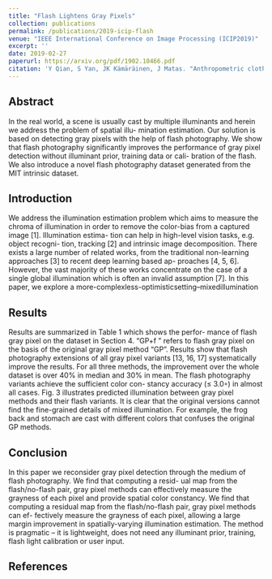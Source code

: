 ```yaml
---
title: "Flash Lightens Gray Pixels"
collection: publications
permalink: /publications/2019-icip-flash
venue: "IEEE International Conference on Image Processing (ICIP2019)"
excerpt: ''
date: 2019-02-27
paperurl: https://arxiv.org/pdf/1902.10466.pdf
citation: 'Y Qian, S Yan, JK Kämäräinen, J Matas. "Anthropometric clothing measurements from 3D body scans." <i>IEEE International Conference on Image Processing (ICIP2019)</i> arXiv preprint arXiv:1902.10466 (2019) '
---
```


## Abstract
In the real world, a scene is usually cast by multiple illuminants and herein we address the problem of spatial illu- mination estimation. Our solution is based on detecting gray pixels with the help of flash photography. We show that flash photography significantly improves the performance of gray pixel detection without illuminant prior, training data or cali- bration of the flash. We also introduce a novel flash photography dataset generated from the MIT intrinsic dataset.

## Introduction
We address the illumination estimation problem which aims to measure the chroma of illumination in order to remove the color-bias from a captured image [1]. Illumination estima- tion can help in high-level vision tasks, e.g. object recogni- tion, tracking [2] and intrinsic image decomposition. There exists a large number of related works, from the traditional non-learning approaches [3] to recent deep learning based ap- proaches [4, 5, 6]. However, the vast majority of these works concentrate on the case of a single global illumination which is often an invalid assumption [7]. In this paper, we explore a more-complexless-optimisticsetting–mixedillumination


## Results
Results are summarized in Table 1 which shows the perfor- mance of flash gray pixel on the dataset in Section 4. “GP+f ” refers to flash gray pixel on the basis of the original gray pixel method “GP”. Results show that flash photography extensions of all gray pixel variants [13, 16, 17] systematically improve the results. For all three methods, the improvement over the whole dataset is over 40% in median and 30% in mean. The flash photography variants achieve the sufficient color con- stancy accuracy (≤ 3.0◦) in almost all cases. Fig. 3 illustrates predicted illumination between gray pixel methods and their flash variants. It is clear that the original versions cannot find the fine-grained details of mixed illumination. For example, the frog back and stomach are cast with different colors that confuses the original GP methods.

## Conclusion 
In this paper we reconsider gray pixel detection through the medium of flash photography. We find that computing a resid- ual map from the flash/no-flash pair, gray pixel methods can effectively measure the grayness of each pixel and provide spatial color constancy. We find that computing a residual map from the flash/no-flash pair, gray pixel methods can ef- fectively measure the grayness of each pixel, allowing a large margin improvement in spatially-varying illumination estimation. The method is pragmatic – it is lightweight, does not need any illuminant prior, training, flash light calibration or user input.

## References
